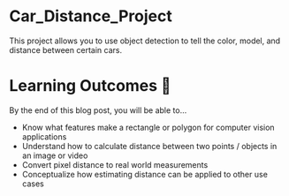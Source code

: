 # Car_Distance_Project
This project allows you to use object detection to tell the color, model, and distance between certain cars.

# Learning Outcomes 💫

By the end of this blog post, you will be able to…

- Know what features make a rectangle or polygon for computer vision applications
- Understand how to calculate distance between two points / objects in an image or video
- Convert pixel distance to real world measurements
- Conceptualize how estimating distance can be applied to other use cases
